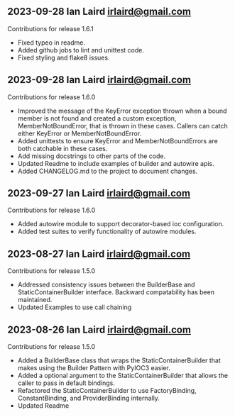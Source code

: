 ## 2023-09-28 Ian Laird <irlaird@gmail.com>

Contributions for release 1.6.1

- Fixed typeo in readme.
- Added github jobs to lint and unittest code.
- Fixed styling and flake8 issues.

## 2023-09-28 Ian Laird <irlaird@gmail.com>

Contributions for release 1.6.0

- Improved the message of the KeyError exception thrown when a bound member is
  not found and created a custom exception, MemberNotBoundError, that is thrown
  in these cases. Callers can catch either KeyError or MemberNotBoundError.
- Added unittests to ensure KeyError and MemberNotBoundErrors are both catchable
  in these cases.
- Add missing docstrings to other parts of the code.
- Updated Readme to include examples of builder and autowire apis.
- Added CHANGELOG.md to the project to document changes.

## 2023-09-27 Ian Laird <irlaird@gmail.com>

Contributions for release 1.6.0

- Added autowire module to support decorator-based ioc configuration.
- Added test suites to verify functionality of autowire modules.

## 2023-08-27 Ian Laird <irlaird@gmail.com>

Contributions for release 1.5.0

- Addressed consistency issues between the BuilderBase and
  StaticContainerBuilder interface. Backward compatability has been maintained.
- Updated Examples to use call chaining

## 2023-08-26 Ian Laird <irlaird@gmail.com>

Contributions for release 1.5.0

- Added a BuilderBase class that wraps the StaticContainerBuilder that makes
  using the Builder Pattern with PyIOC3 easier.
- Added a optional argument to the StaticContainerBuilder that allows the caller
  to pass in default bindings.
- Refactored the StaticContainerBuilder to use FactoryBinding, ConstantBinding,
  and ProviderBinding internally.
- Updated Readme
